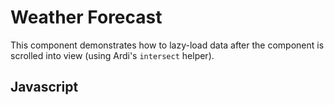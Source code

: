# Weather Forecast

This component demonstrates how to lazy-load data after the component is scrolled into view (using Ardi's `intersect` helper).

<script src="/components/weather.js" type="module"></script>

<element-story>
  <script type="application/json">
    {
      "place": {"type": "text"},
      "label": {"type": "text"},
      "lat": {"type": "text"},
      "lon": {"type": "text"},
      "unit": {"type": "list", "options": ["fahrenheit", "celsius"]},
      "locale": {"type": "text"},
      "breakpoint": {"type": "number"}
    }
  </script>
  <ardi-weather lat="42.375" lon="-83" place="Detroit" unit="fahrenheit" label="forecast" locale="en-us" breakpoint="500" style="width: 100%"></ardi-weather>
</element-story>

## Javascript

[](../components/weather.js ':include')
